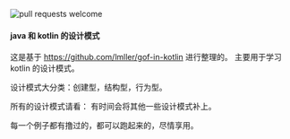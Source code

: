 ![pull requests welcome](https://img.shields.io/badge/pull_requests-welcome-green.svg)

#### java 和 kotlin 的设计模式

这是基于 https://github.com/lmller/gof-in-kotlin 进行整理的。
主要用于学习kotlin 的设计模式。

设计模式大分类：创建型，结构型，行为型。

所有的设计模式请看：[](https://github.com/shenshizhong/AndroidIQ/blob/master/other/project(%E9%A1%B9%E7%9B%AE%E4%B8%AD%E7%9A%84%E4%B8%80%E4%BA%9B%E6%80%BB%E7%BB%93)/%E8%AE%BE%E8%AE%A1%E6%A8%A1%E5%BC%8F/1.0%20%E8%AE%BE%E8%AE%A1%E6%A8%A1%E5%BC%8F%E4%BB%8B%E7%BB%8D.md)
有时间会将其他一些设计模式补上。

每一个例子都有撸过的，都可以跑起来的，尽情享用。




